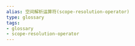 ```yaml
---
alias: 空间解析运算符(scope-resolution-operator)
type: glossary
tags:
- glossary
- scope-resolution-operator
---
```

